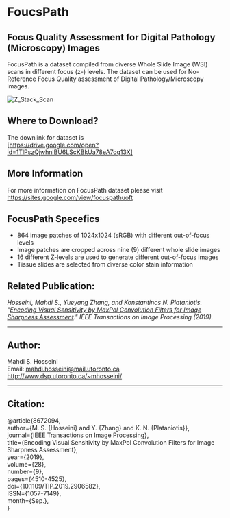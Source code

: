 # FoucsPath  
## Focus Quality Assessment for Digital Pathology (Microscopy) Images  
FocusPath is a dataset compiled from diverse Whole Slide Image (WSI) scans in different focus (z-) levels. The dataset can be used for No-Reference Focus Quality assessment of Digital Pathology/Microscopy images.

![Z_Stack_Scan](https://user-images.githubusercontent.com/7947948/61661617-8488a700-ac9a-11e9-9add-5dab94014c18.png)

## Where to Download?
The downlink for dataset is  
[https://drive.google.com/open?id=1TlPszQjwhnlBU6LScKBkUa78eA7oq13X]

## More Information
For more information on FocusPath dataset please visit  
https://sites.google.com/view/focuspathuoft

## FocusPath Specefics    
- 864 image patches of 1024x1024 (sRGB) with different out-of-focus levels
- Image patches are cropped across nine (9) different whole slide images
- 16 different Z-levels are used to generate different out-of-focus images
- Tissue slides are selected from diverse color stain information

## Related Publication:
*Hosseini, Mahdi S., Yueyang Zhang, and Konstantinos N. Plataniotis. "[Encoding Visual Sensitivity by MaxPol Convolution Filters for Image Sharpness Assessment](https://ieeexplore.ieee.org/abstract/document/8672094)." IEEE Transactions on Image Processing (2019).*  


----------------------------------------------------------------
## Author:  
Mahdi S. Hosseini  
Email: mahdi.hosseini@mail.utoronto.ca  
http://www.dsp.utoronto.ca/~mhosseini/  

----------------------------------------------------------------
## Citation:  

@article{8672094,   
author={M. S. {Hosseini} and Y. {Zhang} and K. N. {Plataniotis}},   
journal={IEEE Transactions on Image Processing},   
title={Encoding Visual Sensitivity by MaxPol Convolution Filters for Image Sharpness Assessment},   
year={2019},   
volume={28},   
number={9},  
pages={4510-4525},   
doi={10.1109/TIP.2019.2906582},   
ISSN={1057-7149},   
month={Sep.},   
} 
